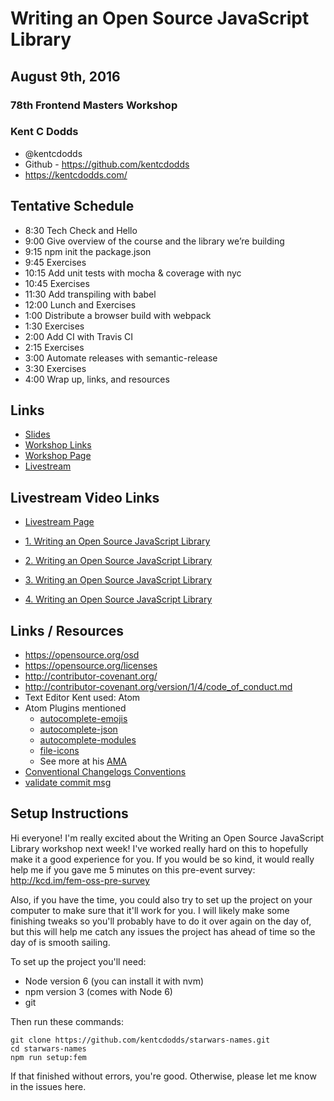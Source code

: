 
# Writing an Open Source JavaScript Library

## August 9th, 2016

### 78th Frontend Masters Workshop

### Kent C Dodds

* @kentcdodds
* Github - https://github.com/kentcdodds
* https://kentcdodds.com/

## Tentative Schedule


* 8:30    Tech Check and Hello
* 9:00    Give overview of the course and the library we’re building
* 9:15    npm init the package.json
* 9:45    Exercises
* 10:15   Add unit tests with mocha & coverage with nyc
* 10:45   Exercises
* 11:30   Add transpiling with babel
* 12:00   Lunch and Exercises
* 1:00    Distribute a browser build with webpack
* 1:30    Exercises
* 2:00    Add CI with Travis CI
* 2:15    Exercises
* 3:00    Automate releases with semantic-release
* 3:30    Exercises
* 4:00    Wrap up, links, and resources 

## Links

* [Slides](https://kcd.im/oss-workshop)
* [Workshop Links](https://github.com/FrontendMasters/workshops/blob/master/open-source-javascript.md)
* [Workshop Page](https://frontendmasters.com/workshops/open-source/)
* [Livestream](https://livestream.com/accounts/4894689/events/6042268)


## Livestream Video Links

* [Livestream Page](https://livestream.com/accounts/4894689/events/6042268)



* [1. Writing an Open Source JavaScript Library](https://livestream.com/accounts/4894689/events/6042268/videos/132353234)
* [2. Writing an Open Source JavaScript Library](https://livestream.com/accounts/4894689/events/6042268/videos/132356428)
* [3. Writing an Open Source JavaScript Library](https://livestream.com/accounts/4894689/events/6042268/videos/132359028)
* [4. Writing an Open Source JavaScript Library](https://livestream.com/accounts/4894689/events/6042268/videos/132373582)


## Links / Resources

* https://opensource.org/osd
* https://opensource.org/licenses
* http://contributor-covenant.org/
* http://contributor-covenant.org/version/1/4/code_of_conduct.md
* Text Editor Kent used: Atom
* Atom Plugins mentioned
    * [autocomplete-emojis](https://atom.io/packages/autocomplete-emojis)
    * [autocomplete-json](https://atom.io/packages/autocomplete-json)
    * [autocomplete-modules](https://atom.io/packages/autocomplete-modules)
    * [file-icons](https://atom.io/packages/file-icons)
    * See more at his [AMA](https://github.com/kentcdodds/ama/issues/113)
* [Conventional Changelogs Conventions](https://github.com/conventional-changelog/conventional-changelog/blob/v0.5.3/conventions/angular.md)
* [validate commit msg](https://github.com/kentcdodds/validate-commit-msg)

## Setup Instructions

Hi everyone! I'm really excited about the Writing an Open Source JavaScript Library workshop next week! I've worked really hard on this to hopefully make it a good experience for you. If you would be so kind, it would really help me if you gave me 5 minutes on this pre-event survey: http://kcd.im/fem-oss-pre-survey

Also, if you have the time, you could also try to set up the project on your computer to make sure that it'll work for you. I will likely make some finishing tweaks so you'll probably have to do it over again on the day of, but this will help me catch any issues the project has ahead of time so the day of is smooth sailing.

To set up the project you'll need:

* Node version 6 (you can install it with nvm)
* npm version 3 (comes with Node 6)
* git
 
Then run these commands:
```
git clone https://github.com/kentcdodds/starwars-names.git
cd starwars-names
npm run setup:fem
```

If that finished without errors, you're good. Otherwise, please let me know in the issues here.
